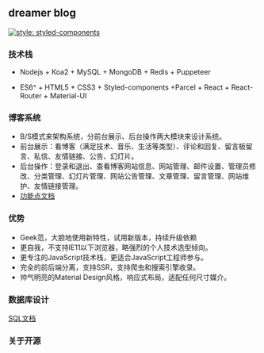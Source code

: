 ## dreamer blog

[![style: styled-components](https://img.shields.io/badge/style-%F0%9F%92%85%20styled--components-orange.svg?colorB=daa357&colorA=db748e)](https://github.com/styled-components/styled-components)

### 技术栈

- Nodejs + Koa2 + MySQL + MongoDB + Redis + Puppeteer 

- ES6^ + HTML5 + CSS3 + Styled-components +Parcel + React + React-Router + Material-UI

### 博客系统

- B/S模式来架构系统，分前台展示、后台操作两大模块来设计系统。
- 前台展示：看博客（满足技术、音乐、生活等类型）、评论和回复、留言板留言、私信、友情链接、公告、幻灯片。
- 后台操作：登录和退出、查看博客网站信息、网站管理、邮件设置、管理员修改、分类管理、幻灯片管理、网站公告管理、文章管理、留言管理、网站维护、友情链接管理。
- [功能点文档](./docs/feat.md)

### 优势

- Geek范，大胆地使用新特性，试用新版本，持续升级依赖
- 更自我，不支持IE11以下浏览器，略强烈的个人技术选型倾向。
- 更专注的JavaScript技术栈，更适合JavaScript工程师参与。
- 完全的前后端分离，支持SSR，支持爬虫和搜索引擎收录。
- 帅气明亮的Material Design风格，响应式布局，适配任何尺寸媒介。

### 数据库设计

[SQL文档](./docs/sql.md)

### 关于开源





